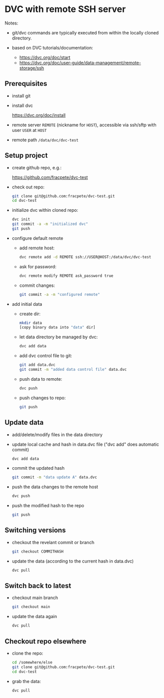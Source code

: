 # DVC with remote SSH server

Notes:

* git/dvc commands are typically executed from within the locally cloned directory.
* based on DVC tutorials/documentation:

  * https://dvc.org/doc/start
  * https://dvc.org/doc/user-guide/data-management/remote-storage/ssh


## Prerequisites

* install git
* install dvc

  https://dvc.org/doc/install

* remote server `REMOTE` (nickname for `HOST`), accessible via ssh/sftp 
  with user `USER` at `HOST`
* remote path `/data/dvc/dvc-test`


##  Setup project

* create github repo, e.g.:

  https://github.com/fracpete/dvc-test

* check out repo:

  ```bash
  git clone git@github.com:fracpete/dvc-test.git
  cd dvc-test
  ```

* initialize dvc within cloned repo:

  ```bash
  dvc init
  git commit -a -m "initialized dvc"
  git push
  ```

* configure default remote

  * add remote host:

    ```bash
    dvc remote add -d REMOTE ssh://USER@HOST:/data/dvc/dvc-test
    ```

  * ask for password:

    ```bash
    dvc remote modify REMOTE ask_password true
    ```

  * commit changes:

    ```bash
    git commit -a -m "configured remote"
    ```

* add initial data

  * create dir:

    ```bash
    mkdir data
    [copy binary data into "data" dir]
    ```

  * let data directory be managed by dvc:

    ```bash
    dvc add data
    ```

  * add dvc control file to git:

    ```bash
    git add data.dvc
    git commit -m "added data control file" data.dvc
    ```

  * push data to remote:

    ```bash
    dvc push
    ```

  * push changes to repo:

    ```bash
    git push
    ```
  

## Update data

* add/delete/modify files in the data directory

* update local cache and hash in data.dvc file ("dvc add" does automatic commit)

  ```bash
  dvc add data
  ```

* commit the updated hash

  ```bash
  git commit -m "data update A" data.dvc
  ```

* push the data changes to the remote host

  ```bash
  dvc push
  ```

* push the modified hash to the repo

  ```bash
  git push
  ```


## Switching versions

* checkout the revelant commit or branch

  ```bash
  git checkout COMMITHASH
  ```

* update the data (according to the current hash in data.dvc)

  ```bash
  dvc pull
  ```


## Switch back to latest

* checkout main branch

  ```bash
  git checkout main
  ```

* update the data again

  ```bash
  dvc pull
  ```


## Checkout repo elsewhere

* clone the repo:

  ```bash
  cd /somewhere/else
  git clone git@github.com:fracpete/dvc-test.git
  cd dvc-test
  ```

* grab the data:

  ```bash
  dvc pull
  ```

